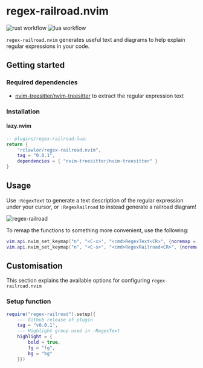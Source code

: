 # regex-railroad.nvim

![rust workflow](https://github.com/rclawlor/regex-railroad.nvim/actions/workflows/rust.yml/badge.svg)
![lua workflow](https://github.com/rclawlor/regex-railroad.nvim/actions/workflows/lua.yml/badge.svg)


`regex-railroad.nvim` generates useful text and diagrams to help explain regular expressions in your code.

## Getting started
### Required dependencies
- [nvim-treesitter/nvim-treesitter](https://github.com/nvim-treesitter/nvim-treesitter) to extract the regular expression text

### Installation
#### lazy.nvim
```lua
-- plugins/regex-railroad.lua:
return {
    "rclawlor/regex-railroad.nvim",
    tag = "0.0.1",
    dependencies = { "nvim-treesitter/nvim-treesitter" }
}
```

## Usage
Use `:RegexText` to generate a text description of the regular expression under your cursor, or `:RegexRailroad` to instead generate a railroad diagram!

![regex-railroad](https://github.com/rclawlor/regex-railroad.nvim/assets/73249568/252a4bb9-4fd8-44e5-ab26-ba694e6049b1)

To remap the functions to something more convenient, use the following:
```lua
vim.api.nvim_set_keymap("n", "<C-x>", "<cmd>RegexText<CR>", {noremap = true, silent = true})
vim.api.nvim_set_keymap("n", "<C-s>", "<cmd>RegexRailroad<CR>", {noremap = true, silent = true})
```

## Customisation
This section explains the available options for configuring `regex-railroad.nvim`

### Setup function
```lua
require("regex-railroad").setup({
    --- Github release of plugin
    tag = "v0.0.1",
    --- Highlight group used in :RegexText
    highlight = {
        bold = true,
        fg = "fg",
        bg = "bg"
    }})
```

